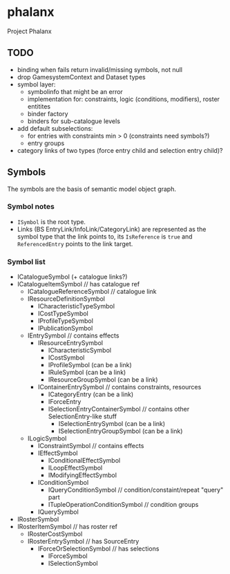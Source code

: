 # phalanx

Project Phalanx

## TODO

- binding when fails return invalid/missing symbols, not null
- drop GamesystemContext and Dataset types
- symbol layer:
  - symbolinfo that might be an error
  - implementation for: constraints, logic (conditions, modifiers), roster entitites
  - binder factory
  - binders for sub-catalogue levels
- add default subselections:
  - for entries with constraints min > 0 (constraints need symbols?)
  - entry groups
- category links of two types (force entry child and selection entry child)?

## Symbols

The symbols are the basis of semantic model object graph.

### Symbol notes

- `ISymbol` is the root type.
- Links (BS EntryLink/InfoLink/CategoryLink) are represented as the symbol type
that the link points to, its `IsReference` is `true` and `ReferencedEntry` points
to the link target.

### Symbol list

- ICatalogueSymbol (+ catalogue links?)
- ICatalogueItemSymbol // has catalogue ref
  - ICatalogueReferenceSymbol // catalogue link
  - IResourceDefinitionSymbol
    - ICharacteristicTypeSymbol
    - ICostTypeSymbol
    - IProfileTypeSymbol
    - IPublicationSymbol
  - IEntrySymbol // contains effects
    - IResourceEntrySymbol
      - ICharacteristicSymbol
      - ICostSymbol
      - IProfileSymbol (can be a link)
      - IRuleSymbol (can be a link)
      - IResourceGroupSymbol (can be a link)
    - IContainerEntrySymbol // contains constraints, resources
      - ICategoryEntry (can be a link)
      - IForceEntry
      - ISelectionEntryContainerSymbol // contains other SelectionEntry-like stuff
        - ISelectionEntrySymbol (can be a link)
        - ISelectionEntryGroupSymbol (can be a link)
  - ILogicSymbol
    - IConstraintSymbol // contains effects
    - IEffectSymbol
      - IConditionalEffectSymbol
      - ILoopEffectSymbol
      - IModifyingEffectSymbol
    - IConditionSymbol
      - IQueryConditionSymbol // condition/constaint/repeat "query" part
      - ITupleOperationConditionSymbol // condition groups
    - IQuerySymbol
- IRosterSymbol
- IRosterItemSymbol // has roster ref
  - IRosterCostSymbol
  - IRosterEntrySymbol // has SourceEntry
    - IForceOrSelectionSymbol // has selections
      - IForceSymbol
      - ISelectionSymbol
